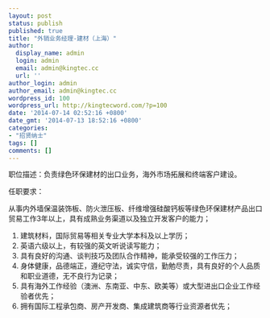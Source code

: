 ```yaml
---
layout: post
status: publish
published: true
title: "外销业务经理-建材（上海）"
author:
  display_name: admin
  login: admin
  email: admin@kingtec.cc
  url: ''
author_login: admin
author_email: admin@kingtec.cc
wordpress_id: 100
wordpress_url: http://kingtecword.com/?p=100
date: '2014-07-14 02:52:16 +0800'
date_gmt: '2014-07-13 18:52:16 +0800'
categories:
- "招贤纳士"
tags: []
comments: []
---
```

<div id="jobnine">
<p>职位描述：负责绿色环保建材的出口业务，海外市场拓展和终端客户建设。</p>
<p>任职要求：</p>
<p>从事内外墙保温装饰板、防火泄压板、纤维增强硅酸钙板等绿色环保建材产品出口贸易工作3年以上，具有成熟业务渠道以及独立开发客户的能力；</p>
<ol>
<li>建筑材料，国际贸易等相关专业大学本科及以上学历；</li>
<li>英语六级以上，有较强的英文听说读写能力；</li>
<li>具有良好的沟通、谈判技巧及团队合作精神，能承受较强的工作压力；</li>
<li>身体健康，品德端正，遵纪守法，诚实守信，勤勉尽责，具有良好的个人品质和职业道德，无不良行为记录；</li>
<li>具有海外工作经验（澳洲、东南亚、中东、欧美等）或大型进出口企业工作经验者优先；</li>
<li>拥有国际工程承包商、房产开发商、集成建筑商等行业资源者优先；</li>
</ol>
</div>
